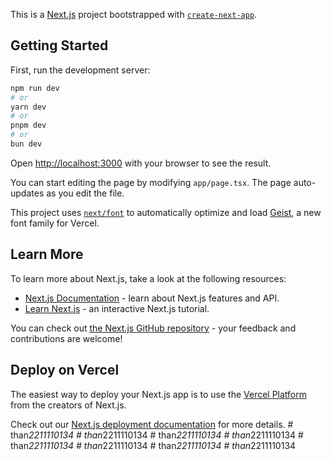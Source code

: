 This is a [Next.js](https://nextjs.org) project bootstrapped with [`create-next-app`](https://nextjs.org/docs/app/api-reference/cli/create-next-app).

## Getting Started

First, run the development server:

```bash
npm run dev
# or
yarn dev
# or
pnpm dev
# or
bun dev
```

Open [http://localhost:3000](http://localhost:3000) with your browser to see the result.

You can start editing the page by modifying `app/page.tsx`. The page auto-updates as you edit the file.

This project uses [`next/font`](https://nextjs.org/docs/app/building-your-application/optimizing/fonts) to automatically optimize and load [Geist](https://vercel.com/font), a new font family for Vercel.

## Learn More

To learn more about Next.js, take a look at the following resources:

- [Next.js Documentation](https://nextjs.org/docs) - learn about Next.js features and API.
- [Learn Next.js](https://nextjs.org/learn) - an interactive Next.js tutorial.

You can check out [the Next.js GitHub repository](https://github.com/vercel/next.js) - your feedback and contributions are welcome!

## Deploy on Vercel

The easiest way to deploy your Next.js app is to use the [Vercel Platform](https://vercel.com/new?utm_medium=default-template&filter=next.js&utm_source=create-next-app&utm_campaign=create-next-app-readme) from the creators of Next.js.

Check out our [Next.js deployment documentation](https://nextjs.org/docs/app/building-your-application/deploying) for more details.
#   t h a n _ 2 2 1 1 1 1 0 1 3 4  
 #   t h a n _ 2 2 1 1 1 1 0 1 3 4  
 #   t h a n _ 2 2 1 1 1 1 0 1 3 4  
 #   t h a n _ 2 2 1 1 1 1 0 1 3 4  
 #   t h a n _ 2 2 1 1 1 1 0 1 3 4  
 #   t h a n _ 2 2 1 1 1 1 0 1 3 4  
 #   t h a n _ 2 2 1 1 1 1 0 1 3 4  
 #   t h a n _ 2 2 1 1 1 1 0 1 3 4  
 